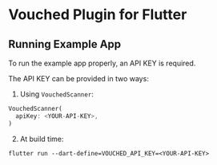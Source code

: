 # Vouched Plugin for Flutter

## Running Example App
To run the example app properly, an API KEY is required.

The API KEY can be provided in two ways:

1. Using `VouchedScanner`:
```dart
VouchedScanner(
  apiKey: <YOUR-API-KEY>,
)
```

2. At build time:
```shell
flutter run --dart-define=VOUCHED_API_KEY=<YOUR-API-KEY>
```

